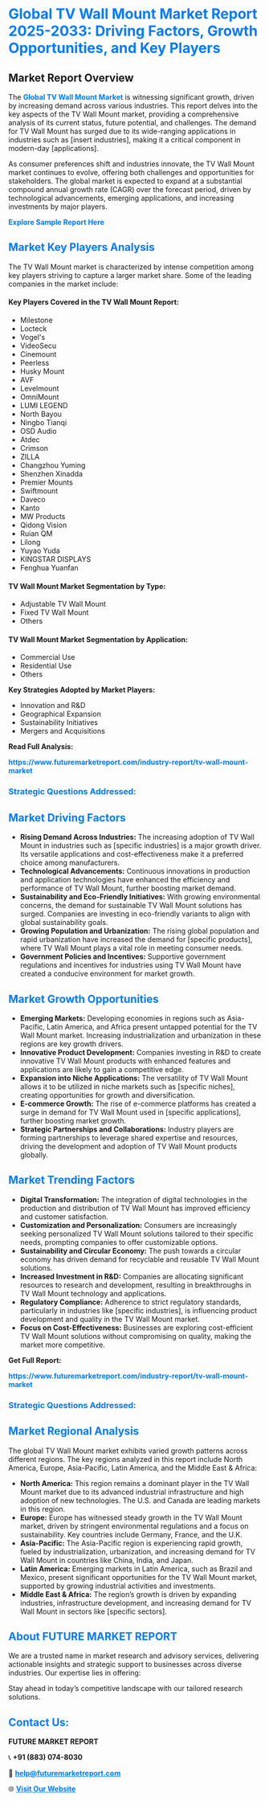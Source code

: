 <h1 style="color: #007BFF;">Global TV Wall Mount Market Report 2025-2033: Driving Factors, Growth Opportunities, and Key Players</h1>

<section id="overview">
<h2>Market Report Overview</h2>
<p>The <a href="https://www.futuremarketreport.com/industry-report/tv-wall-mount-market" style="color: #007BFF; text-decoration: none;"><strong>Global TV Wall Mount Market</strong></a> is witnessing significant growth, driven by increasing demand across various industries. This report delves into the key aspects of the TV Wall Mount market, providing a comprehensive analysis of its current status, future potential, and challenges. The demand for TV Wall Mount has surged due to its wide-ranging applications in industries such as [insert industries], making it a critical component in modern-day [applications].</p>
<p>As consumer preferences shift and industries innovate, the TV Wall Mount market continues to evolve, offering both challenges and opportunities for stakeholders. The global market is expected to expand at a substantial compound annual growth rate (CAGR) over the forecast period, driven by technological advancements, emerging applications, and increasing investments by major players.</p>
</section>

<section id="overview">
<p><a href="https://www.futuremarketreport.com/request-sample/reportId=102338" style="color: #007BFF; text-decoration: none;"><strong>Explore Sample Report Here</strong></a></p>
</section>

<section id="key-players">
<h2 style="color: #007BFF;">Market Key Players Analysis</h2>
<p>The TV Wall Mount market is characterized by intense competition among key players striving to capture a larger market share. Some of the leading companies in the market include:</p>
<h4>Key Players Covered in the TV Wall Mount Report:</h4>
<ul><li>Milestone</li><li>Locteck</li><li>Vogel&#039;s</li><li>VideoSecu</li><li>Cinemount</li><li>Peerless</li><li>Husky Mount</li><li>AVF</li><li>Levelmount</li><li>OmniMount</li><li>LUMI LEGEND</li><li>North Bayou</li><li>Ningbo Tianqi</li><li>OSD Audio</li><li>Atdec</li><li>Crimson</li><li>ZILLA</li><li>Changzhou Yuming</li><li>Shenzhen Xinadda</li><li>Premier Mounts</li><li>Swiftmount</li><li>Daveco</li><li>Kanto</li><li>MW Products</li><li>Qidong Vision</li><li>Ruian QM</li><li>Lilong</li><li>Yuyao Yuda</li><li>KINGSTAR DISPLAYS</li><li>Fenghua Yuanfan</li></ul>
<h4>TV Wall Mount Market Segmentation by Type:</h4>
<ul><li>Adjustable TV Wall Mount</li><li>Fixed TV Wall Mount</li><li>Others</li></ul>

<h4>TV Wall Mount Market Segmentation by Application:</h4>
<ul><li>Commercial Use</li><li>Residential Use</li><li>Others</li></ul>
<p><strong>Key Strategies Adopted by Market Players:</strong></p>
<ul>
<li>Innovation and R&D</li>
<li>Geographical Expansion</li>
<li>Sustainability Initiatives</li>
<li>Mergers and Acquisitions</li>
</ul>
</section>

<section>
<p><strong>Read Full Analysis: </strong></p><a href="https://www.futuremarketreport.com/industry-report/tv-wall-mount-market" style="color: #007BFF; text-decoration: none;"><strong>https://www.futuremarketreport.com/industry-report/tv-wall-mount-market</strong></a>
<h3 style="color: #007BFF;">Strategic Questions Addressed:</h3>
</section>

<section id="driving-factors">
<h2 style="color: #007BFF;">Market Driving Factors</h2>
<ul>
<li><strong>Rising Demand Across Industries:</strong> The increasing adoption of TV Wall Mount in industries such as [specific industries] is a major growth driver. Its versatile applications and cost-effectiveness make it a preferred choice among manufacturers.</li>
<li><strong>Technological Advancements:</strong> Continuous innovations in production and application technologies have enhanced the efficiency and performance of TV Wall Mount, further boosting market demand.</li>
<li><strong>Sustainability and Eco-Friendly Initiatives:</strong> With growing environmental concerns, the demand for sustainable TV Wall Mount solutions has surged. Companies are investing in eco-friendly variants to align with global sustainability goals.</li>
<li><strong>Growing Population and Urbanization:</strong> The rising global population and rapid urbanization have increased the demand for [specific products], where TV Wall Mount plays a vital role in meeting consumer needs.</li>
<li><strong>Government Policies and Incentives:</strong> Supportive government regulations and incentives for industries using TV Wall Mount have created a conducive environment for market growth.</li>
</ul>
</section>

<section id="growth-opportunities">
<h2 style="color: #007BFF;">Market Growth Opportunities</h2>
<ul>
<li><strong>Emerging Markets:</strong> Developing economies in regions such as Asia-Pacific, Latin America, and Africa present untapped potential for the TV Wall Mount market. Increasing industrialization and urbanization in these regions are key growth drivers.</li>
<li><strong>Innovative Product Development:</strong> Companies investing in R&D to create innovative TV Wall Mount products with enhanced features and applications are likely to gain a competitive edge.</li>
<li><strong>Expansion into Niche Applications:</strong> The versatility of TV Wall Mount allows it to be utilized in niche markets such as [specific niches], creating opportunities for growth and diversification.</li>
<li><strong>E-commerce Growth:</strong> The rise of e-commerce platforms has created a surge in demand for TV Wall Mount used in [specific applications], further boosting market growth.</li>
<li><strong>Strategic Partnerships and Collaborations:</strong> Industry players are forming partnerships to leverage shared expertise and resources, driving the development and adoption of TV Wall Mount products globally.</li>
</ul>
</section>

<section id="trending-factors">
<h2 style="color: #007BFF;">Market Trending Factors</h2>
<ul>
<li><strong>Digital Transformation:</strong> The integration of digital technologies in the production and distribution of TV Wall Mount has improved efficiency and customer satisfaction.</li>
<li><strong>Customization and Personalization:</strong> Consumers are increasingly seeking personalized TV Wall Mount solutions tailored to their specific needs, prompting companies to offer customizable options.</li>
<li><strong>Sustainability and Circular Economy:</strong> The push towards a circular economy has driven demand for recyclable and reusable TV Wall Mount solutions.</li>
<li><strong>Increased Investment in R&D:</strong> Companies are allocating significant resources to research and development, resulting in breakthroughs in TV Wall Mount technology and applications.</li>
<li><strong>Regulatory Compliance:</strong> Adherence to strict regulatory standards, particularly in industries like [specific industries], is influencing product development and quality in the TV Wall Mount market.</li>
<li><strong>Focus on Cost-Effectiveness:</strong> Businesses are exploring cost-efficient TV Wall Mount solutions without compromising on quality, making the market more competitive.</li>
</ul>
</section>

<section>
<p><strong>Get Full Report: </strong></p><a href="https://www.futuremarketreport.com/industry-report/tv-wall-mount-market" style="color: #007BFF; text-decoration: none;"><strong>https://www.futuremarketreport.com/industry-report/tv-wall-mount-market</strong></a>
<h3 style="color: #007BFF;">Strategic Questions Addressed:</h3>
</section>


<section id="regional-analysis">
<h2 style="color: #007BFF;">Market Regional Analysis</h2>
<p>The global TV Wall Mount market exhibits varied growth patterns across different regions. The key regions analyzed in this report include North America, Europe, Asia-Pacific, Latin America, and the Middle East & Africa:</p>
<ul>
<li><strong>North America:</strong> This region remains a dominant player in the TV Wall Mount market due to its advanced industrial infrastructure and high adoption of new technologies. The U.S. and Canada are leading markets in this region.</li>
<li><strong>Europe:</strong> Europe has witnessed steady growth in the TV Wall Mount market, driven by stringent environmental regulations and a focus on sustainability. Key countries include Germany, France, and the U.K.</li>
<li><strong>Asia-Pacific:</strong> The Asia-Pacific region is experiencing rapid growth, fueled by industrialization, urbanization, and increasing demand for TV Wall Mount in countries like China, India, and Japan.</li>
<li><strong>Latin America:</strong> Emerging markets in Latin America, such as Brazil and Mexico, present significant opportunities for the TV Wall Mount market, supported by growing industrial activities and investments.</li>
<li><strong>Middle East & Africa:</strong> The region’s growth is driven by expanding industries, infrastructure development, and increasing demand for TV Wall Mount in sectors like [specific sectors].</li>
</ul>
</section>

<footer>
<h2 style="color: #007BFF;">About FUTURE MARKET REPORT</h2>
<p>We are a trusted name in market research and advisory services, delivering actionable insights and strategic support to businesses across diverse industries. Our expertise lies in offering:</p>

<p>Stay ahead in today’s competitive landscape with our tailored research solutions.</p>

<h2 style="color: #007BFF;">Contact Us:</h2>
<p><strong>FUTURE MARKET REPORT</strong></p>
<p>📞 <strong>+91 (883) 074-8030</strong></p>
<p>📧 <strong><a href="mailto:help@futuremarketreport.com" style="color: #007BFF;">help@futuremarketreport.com</a></strong></p>
<p>🌐 <strong><a href="https://www.futuremarketreport.com/" style="color: #007BFF;">Visit Our Website</a></strong></p>
</footer>